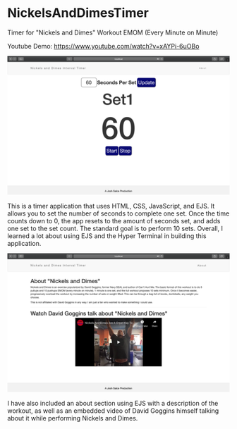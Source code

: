 # NickelsAndDimesTimer
Timer for "Nickels and Dimes" Workout EMOM (Every Minute on Minute)

Youtube Demo: https://www.youtube.com/watch?v=xAYPi-6uOBo 

 
![alt text](https://github.com/joshsalce/NickelsAndDimesTimer/blob/main/Home.png)

This is a timer application that uses HTML, CSS, JavaScript, and EJS. It allows you to set the number of seconds to complete one set. Once the time counts down to 0, the app resets to the amount of seconds set, and adds one set to the set count. The standard goal is to perform 10 sets. Overall, I learned a lot about using EJS and the Hyper Terminal in building this application.

![alt text](https://github.com/joshsalce/NickelsAndDimesTimer/blob/main/About.png)

I have also included an about section using EJS with a description of the workout, as well as an embedded video of David Goggins himself talking about it while performing Nickels and Dimes.

